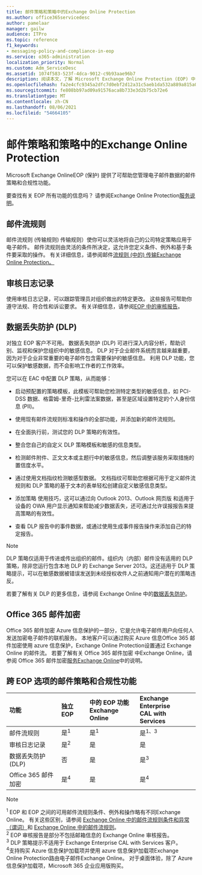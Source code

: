 ```yaml
---
title: 邮件策略和策略中的Exchange Online Protection
ms.author: office365servicedesc
author: pamelaar
manager: gailw
audience: ITPro
ms.topic: reference
f1_keywords:
- messaging-policy-and-compliance-in-eop
ms.service: o365-administration
localization_priority: Normal
ms.custom: Adm_ServiceDesc
ms.assetid: 1074f583-523f-4dca-9012-c9b93aae96b7
description: 阅读本文，了解 Microsoft Exchange Online Protection (EOP) 中的邮件策略和合规性) 。
ms.openlocfilehash: fa2e4cfc9345a2dfc7d0ebf2d12a31c5aeb1da532a889a815a0ec3d6d5880c2b
ms.sourcegitcommit: fe808bb97ad09a91576aca8b733e3d2b75cb72e6
ms.translationtype: MT
ms.contentlocale: zh-CN
ms.lasthandoff: 08/06/2021
ms.locfileid: "54664105"
---
```

# <a name="messaging-policy-and-compliance-in-exchange-online-protection"></a>邮件策略和策略中的Exchange Online Protection

Microsoft Exchange OnlineEOP (保护) 提供了可帮助您管理电子邮件数据的邮件策略和合规性功能。

要查找有关 EOP 所有功能的信息吗？ 请参阅Exchange Online Protection[服务说明](exchange-online-protection-service-description.md)。

## <a name="mail-flow-rules"></a>邮件流规则

邮件流规则 (传输规则) 传输规则）使你可以灵活地将自己的公司特定策略应用于电子邮件。 邮件流规则由灵活的条件所决定，这允许您定义条件、例外和基于条件要采取的操作。 有关详细信息，请参阅邮件[流规则 (中的) 传输Exchange Online Protection。](/microsoft-365/security/office-365-security/mail-flow-rules-transport-rules-0)

## <a name="audit-logging"></a>审核日志记录

使用审核日志记录，可以跟踪管理员对组织做出的特定更改。 这些报告可帮助你遵守法规、符合性和诉讼要求。 有关详细信息，请参阅[EOP 中的审核报告](/microsoft-365/security/office-365-security/auditing-reports-in-eop)。

## <a name="data-loss-prevention-dlp"></a>数据丢失防护 (DLP)

对独立 EOP 客户不可用。 数据丢失防护 (DLP) 可进行深入内容分析，帮助识别、监视和保护您组织中的敏感信息。 DLP 对于企业邮件系统而言越来越重要，因为对于企业非常重要的电子邮件包含需要保护的敏感信息。 利用 DLP 功能，您可以保护敏感数据，而不会影响工作者的工作效率。

您可以在 EAC 中配置 DLP 策略，从而能够：

- 启动预配置的策略模板，此模板可帮助您检测特定类型的敏感信息，如 PCI-DSS 数据、格雷姆-里奇-比利雷法案数据，甚至是区域设置特定的个人身份信息 (PII)。

- 使用现有邮件流规则标准和操作的全部功能，并添加新的邮件流规则。

- 在全面执行前，测试您的 DLP 策略的有效性。

- 整合您自己的自定义 DLP 策略模板和敏感的信息类型。

- 检测邮件附件、正文文本或主题行中的敏感信息，然后调整该服务采取措施的置信度水平。

- 通过使用文档指纹检测敏感型数据。 文档指纹可帮助您根据可用于定义邮件流规则和 DLP 策略的基于文本的表单轻松创建自定义敏感信息类型。

- 添加策略 使用技巧，这可以通过向 Outlook 2013、Outlook 网页版 和适用于设备的 OWA 用户显示通知来帮助减少数据丢失，还可通过允许误报报告来提高策略的有效性。

- 查看 DLP 报告中的事件数据，或通过使用生成事件报告操作来添加自己的特定报告。

> [!NOTE]
> DLP 策略仅适用于传进或传出组织的邮件。组织内（内部）邮件没有适用的 DLP 策略，除非您运行包含本地 DLP 的 Exchange Server 2013。这还适用于 DLP 策略提示，可以在敏感数据被错误发送到未经授权收件人之前通知用户潜在的策略违反。

若要了解有关 DLP 的更多信息，请参阅 Exchange Online 中的[数据丢失防护](/exchange/security-and-compliance/data-loss-prevention/data-loss-prevention)。

## <a name="office-365-message-encryption"></a>Office 365 邮件加密

Office 365 邮件加密 Azure 信息保护的一部分，它是允许电子邮件用户向任何人发送加密电子邮件的联机服务。 本地客户可以通过购买 Azure 信息Office 365 邮件加密使用 azure 信息保护，Exchange Online Protection设置通过 Exchange Online 的邮件流。 若要了解有关 Office 365 邮件加密 中Exchange Online，请参阅 Office 365 邮件加密[服务Exchange Online](../exchange-online-service-description/message-policy-and-compliance.md#office-365-message-encryption)中的说明。

## <a name="messaging-policy-and-compliance-features-across-eop-options"></a>跨 EOP 选项的邮件策略和合规性功能

| 功能 | 独立 EOP | 中的 EOP 功能 <br/> Exchange Online | Exchange Enterprise <br/> CAL with Services |
|:-----|:-----|:-----|:-----|
|邮件流规则|是<sup>1</sup>|是<sup>1</sup>|是<sup>1、3</sup>|
|审核日志记录|是<sup>2</sup>|是|是|
|数据丢失防护 (DLP)|否|是|是<sup>3</sup>|
|Office 365 邮件加密|是<sup>4</sup>|是|是<sup>4</sup>|

> [!NOTE]
> <sup>1</sup> EOP 和 EOP 之间的可用邮件流规则条件、例外和操作略有不同Exchange Online。 有关这些区别，请参阅 [Exchange Online 中的邮件流规则条件和异常（谓词）](/Exchange/security-and-compliance/mail-flow-rules/conditions-and-exceptions)和 [Exchange Online 中的邮件流规则](/Exchange/security-and-compliance/mail-flow-rules/mail-flow-rule-actions)。 <br/>
> <sup>2</sup> EOP 审核报告是部分不包括邮箱信息的 Exchange Online 审核报告。<br/>
> <sup>3</sup> DLP 策略提示不适用于 Exchange Enterprise CAL with Services 客户。<br/>
> <sup>4</sup>支持购买 Azure 信息保护加载项并使用 azure 信息保护加载项Exchange Online Protection路由电子邮件Exchange Online。 对于桌面体验，除了 Azure 信息保护加载项，Microsoft 365 企业应用版购买。 <br/>